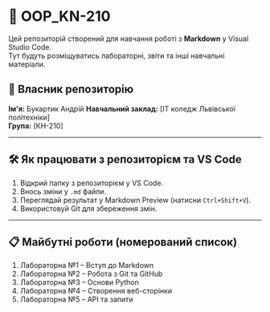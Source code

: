 # 📘 OOP_KN-210

Цей репозиторій створений для навчання роботі з **Markdown** у Visual Studio Code.  
Тут будуть розміщуватись лабораторні, звіти та інші навчальні матеріали.

## 👤 Власник репозиторію

**Ім'я:** Букартик Андрій 
**Навчальний заклад:** [ІТ коледж Львівської політехніки]  
**Група:** [КН-210]

---
## 🛠 Як працювати з репозиторієм та VS Code

1. Відкрий папку з репозиторієм у VS Code.
2. Внось зміни у `.md` файли.
3. Переглядай результат у Markdown Preview (натисни `Ctrl+Shift+V`).
4. Використовуй Git для збереження змін.

---

## 📋 Майбутні роботи (номерований список)

1. Лабораторна №1 – Вступ до Markdown
2. Лабораторна №2 – Робота з Git та GitHub
3. Лабораторна №3 – Основи Python
4. Лабораторна №4 – Створення веб-сторінки
5. Лабораторна №5 – API та запити
